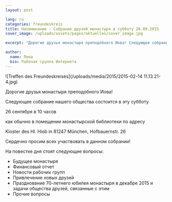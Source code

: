 ```yaml
---
layout: post

lang: ru
categories: freundeskreis
title: Напоминание - Собрание друзей монастыря в субботу 26.09.2015
cover_image: /uploads/assets/pages/aktuelles/cover_image.jpg

excerpt: "Дорогие друзья монастыря преподобного Иова! Следующее собрание нашего общества состоится в эту субботу ..."

author:
  name: Лена
  bio: Рабочая группа Интернета
---
```


![Treffen des Freundeskreises](/uploads/media/2015/2015-02-14 11.13.21-4.jpg)

Дорогие друзья монастыря преподобного Иова!

Следующее собрание нашего общества состоится в эту субботу

26 сентября в 10 часов

как обычно в помещении монастырской библиотеки по адресу

Kloster des Hl. Hiob in 81247 München, Hofbauernstr. 26

Сердечно просим всех участвовать в данном собрании!

На повестке дня стоят следующие вопросы:

- Будущее монастыря
- Финансовый отчет
- Новости рабочих групп
- Привлечение новых друзей
- Празднование 70-летнего юбилея монастыря в декабре 2015 и задачи общества друзей, связанные с этим
- Прочие вопросы
